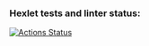 ### Hexlet tests and linter status:
[![Actions Status](https://github.com/ConstableFraser/java-project-72/actions/workflows/hexlet-check.yml/badge.svg)](https://github.com/ConstableFraser/java-project-72/actions)